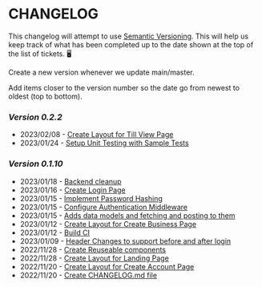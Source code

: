  # CHANGELOG
This changelog will attempt to use [Semantic Versioning](https://semver.org/). This will help us keep track of what has been completed up to the date shown at the top of the list of tickets. 🖥️

Create a new version whenever we update main/master.

Add items closer to the version number so the date go from newest to oldest (top to bottom).

### *Version 0.2.2*
- 2023/02/08 - [Create Layout for Till View Page](https://sd-onlinepos.atlassian.net/browse/ON-103)
- 2023/01/24 - [Setup Unit Testing with Sample Tests](https://sd-onlinepos.atlassian.net/browse/ON-108)

### *Version 0.1.10*
 - 2023/01/18 - [Backend cleanup](https://sd-onlinepos.atlassian.net/browse/ON-85) 
 - 2023/01/16 - [Create Login Page](https://sd-onlinepos.atlassian.net/browse/ON-61) 
 - 2023/01/15 - [Implement Password Hashing](https://sd-onlinepos.atlassian.net/browse/ON-83)
 - 2023/01/15 - [Configure Authentication Middleware](https://sd-onlinepos.atlassian.net/browse/ON-43)
 - 2023/01/15 - [Adds data models and fetching and posting to them](https://sd-onlinepos.atlassian.net/browse/ON-19)
 - 2023/01/12 - [Create Layout for Create Business Page](https://sd-onlinepos.atlassian.net/browse/ON-73)
 - 2023/01/12 - [Build CI](https://sd-onlinepos.atlassian.net/browse/ON-39) 
 - 2023/01/09 - [Header Changes to support before and after login](https://sd-onlinepos.atlassian.net/browse/ON-75) 
 - 2022/11/28 - [Create Reuseable components](https://sd-onlinepos.atlassian.net/browse/ON-28) 
 - 2022/11/28 - [Create Layout for Landing Page](https://sd-onlinepos.atlassian.net/browse/ON-41) 
 - 2022/11/20 - [Create Layout for Create Account Page](https://sd-onlinepos.atlassian.net/browse/ON-45) 
 - 2022/11/20 - [Create CHANGELOG.md file](https://sd-onlinepos.atlassian.net/browse/ON-40)